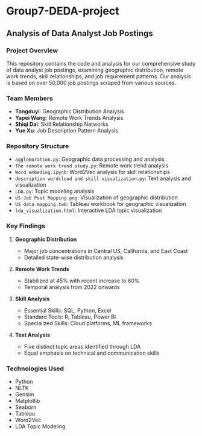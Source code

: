 # Group7-DEDA-project

## Analysis of Data Analyst Job Postings

### Project Overview
This repository contains the code and analysis for our comprehensive study of data analyst job postings, examining geographic distribution, remote work trends, skill relationships, and job requirement patterns. Our analysis is based on over 50,000 job postings scraped from various sources.

### Team Members
- **Tongduyi**: Geographic Distribution Analysis
- **Yapei Wang**: Remote Work Trends Analysis
- **Shiqi Dai**: Skill Relationship Networks
- **Yue Xu**: Job Description Pattern Analysis

### Repository Structure
- `agglomoration.py`: Geographic data processing and analysis
- `The remote work trend study.py`: Remote work trend analysis
- `Word_embeding.ipynb`: Word2Vec analysis for skill relationships
- `description wordcloud and skill visualization.py`: Text analysis and visualization
- `LDA.py`: Topic modeling analysis
- `US Job Post Mapping.png`: Visualization of geographic distribution
- `US data mapping.twb`: Tableau workbook for geographic visualization
- `lda_visualization.html`: Interactive LDA topic visualization

### Key Findings
1. **Geographic Distribution**
   - Major job concentrations in Central US, California, and East Coast
   - Detailed state-wise distribution analysis

2. **Remote Work Trends**
   - Stabilized at 45% with recent increase to 60%
   - Temporal analysis from 2022 onwards

3. **Skill Analysis**
   - Essential Skills: SQL, Python, Excel
   - Standard Tools: R, Tableau, Power BI
   - Specialized Skills: Cloud platforms, ML frameworks

4. **Text Analysis**
   - Five distinct topic areas identified through LDA
   - Equal emphasis on technical and communication skills

### Technologies Used
- Python
- NLTK
- Gensim
- Matplotlib
- Seaborn
- Tableau
- Word2Vec
- LDA Topic Modeling

